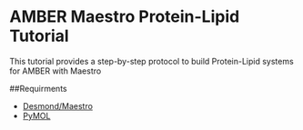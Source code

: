 # AMBER Maestro Protein-Lipid Tutorial

This tutorial provides a step-by-step protocol to build Protein-Lipid systems for AMBER with Maestro

##Requirments
* [Desmond/Maestro](https://www.deshawresearch.com/downloads/download_desmond.cgi)
* [PyMOL](http://sourceforge.net/projects/pymol)


